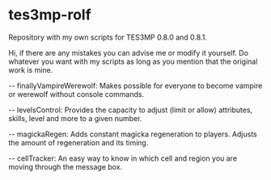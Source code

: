 # tes3mp-rolf
Repository with my own scripts for TES3MP 0.8.0 and 0.8.1.

Hi, if there are any mistakes you can advise me or modify it yourself.
Do whatever you want with my scripts as long as you mention that the original work is mine.

-- finallyVampireWerewolf: Makes possible for everyone to become vampire or werewolf without console commands.

-- levelsControl: Provides the capacity to adjust (limit or allow) attributes, skills, level and more to a given number.

-- magickaRegen: Adds constant magicka regeneration to players. Adjusts the amount of regeneration and its timing.

-- cellTracker: An easy way to know in which cell and region you are moving through the message box.
